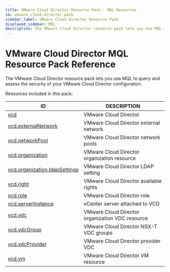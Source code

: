```yaml
---
title: VMware Cloud Director Resource Pack - MQL Resources
id: vmware.cloud.director.pack
sidebar_label: VMware Cloud Director Resource Pack
displayed_sidebar: MQL
description: The VMware Cloud Director resource pack lets you use MQL to query and assess the security of your VMware Cloud Director configuration.
---
```


# VMware Cloud Director MQL Resource Pack Reference

The VMware Cloud Director resource pack lets you use MQL to query and assess the security of your VMware Cloud Director configuration.

Resources included in this pack:

| ID                                                                | DESCRIPTION                                     |
| ----------------------------------------------------------------- | ----------------------------------------------- |
| [vcd](vcd.md)                                                     | VMware Cloud Director                           |
| [vcd.externalNetwork](vcd.externalnetwork.md)                     | VMware Cloud Director external network          |
| [vcd.networkPool](vcd.networkpool.md)                             | VMware Cloud Director network pools             |
| [vcd.organization](vcd.organization.md)                           | VMware Cloud Director organization resource     |
| [vcd.organization.ldapSettings](vcd.organization.ldapsettings.md) | VMware Cloud Director LDAP setting              |
| [vcd.right](vcd.right.md)                                         | VMware Cloud Director available rights          |
| [vcd.role](vcd.role.md)                                           | VMware Cloud Director role                      |
| [vcd.serverInstance](vcd.serverinstance.md)                       | vCenter server attached to VCD                  |
| [vcd.vdc](vcd.vdc.md)                                             | VMware Cloud Director organization VDC resource |
| [vcd.vdcGroup](vcd.vdcgroup.md)                                   | VMware Cloud Director NSX-T VDC groups          |
| [vcd.vdcProvider](vcd.vdcprovider.md)                             | VMware Cloud Director provider VDC              |
| [vcd.vm](vcd.vm.md)                                               | VMware Cloud Director VM resource               |
